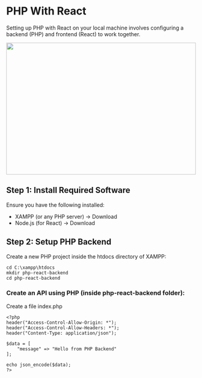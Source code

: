 # PHP With React

Setting up PHP with React on your local machine involves configuring a backend (PHP) and frontend (React) to work together. 

<img src="https://miro.medium.com/v2/resize:fit:686/1*E78GTfJ-GboVhLqeUAjiNQ.jpeg" width="100%" height="350px"/>

## Step 1: Install Required Software
Ensure you have the following installed:

- XAMPP (or any PHP server) → Download
- Node.js (for React) → Download

## Step 2: Setup PHP Backend

Create a new PHP project inside the htdocs directory of XAMPP:

```
cd C:\xampp\htdocs
mkdir php-react-backend
cd php-react-backend

```

### Create an API using PHP (inside php-react-backend folder):

Create a file index.php

```
<?php
header("Access-Control-Allow-Origin: *");
header("Access-Control-Allow-Headers: *");
header("Content-Type: application/json");

$data = [
    "message" => "Hello from PHP Backend"
];

echo json_encode($data);
?>

```
